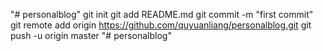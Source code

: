 "# personalblog"  git init git add README.md git commit -m "first commit" git remote add origin https://github.com/quyuanliang/personalblog.git git push -u origin master
"# personalblog" 

